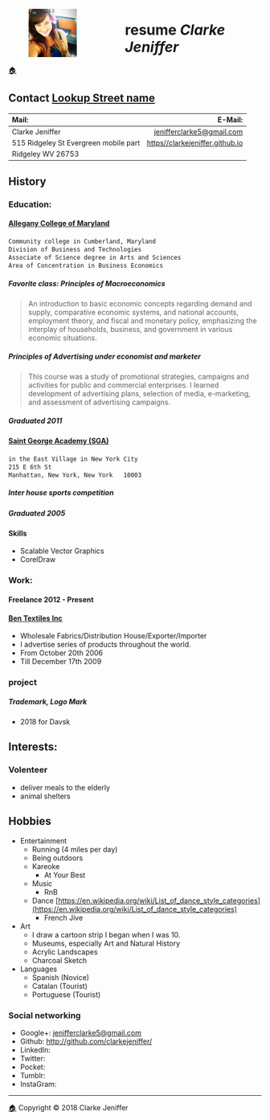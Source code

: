 <figure><img src="images/favicon/favicon-96x96.png" style="display: inline; float: left; margin-right:96px"></figure>

# resume _Clarke Jeniffer_  
[🏠](Home.html) 
## Contact [Lookup Street name](https://geographic.org/streetview/usa/wv/mineral/ridgeley.html)

| Mail: | E-Mail: |             
|:-------------------------------------------|---------------------------------:|
| Clarke Jeniffer | jenifferclarke5@gmail.com |      
| 515 Ridgeley St Evergreen mobile part | [https//clarkejeniffer.github.io](https//clarkejeniffer.github.io) |
| Ridgeley  WV   26753 | |

## History

### Education: 

#### [Allegany College of Maryland](https://www.allegany.edu/)
    Community college in Cumberland, Maryland
    Division of Business and Technologies
    Associate of Science degree in Arts and Sciences
    Area of Concentration in Business Economics
    
##### Favorite class: *Principles of Macroeconomics*
> An introduction to basic economic concepts regarding demand and supply, comparative economic
systems, and national accounts, employment theory, and fiscal and monetary policy, emphasizing
the interplay of households, business, and government in various economic situations.
##### *Principles of Advertising* under economist and marketer
> This course was a study of promotional strategies, campaigns and activities for public and
  commercial enterprises. I learned development of advertising plans, selection of media, e-marketing,
  and assessment of advertising campaigns.
##### Graduated 2011

#### [Saint George Academy (SGA)](https://saintgeorgeacademy.net/)
    in the East Village in New York City
    215 E 6th St
    Manhattan, New York, New York   10003 

##### Inter house sports competition
##### Graduated 2005

#### Skills
* Scalable Vector Graphics
* CorelDraw

### Work:

#### Freelance 2012 - Present

#### [Ben Textiles Inc](http://bentextiles.com/about/)
* Wholesale Fabrics/Distribution House/Exporter/Importer
* I advertise series of products throughout the world.
* From October 20th 2006
* Till December 17th 2009

### project

##### Trademark, Logo Mark
* 2018 for Davsk 

## Interests:
### Volenteer
* deliver meals to the elderly
* animal shelters

## Hobbies
* Entertainment
  * Running (4 miles per day)
  * Being outdoors
  * Kareoke
    * At Your Best
  * Music
    * RnB
  * Dance [https://en.wikipedia.org/wiki/List_of_dance_style_categories](https://en.wikipedia.org/wiki/List_of_dance_style_categories)
    * French Jive
* Art
  * I draw a cartoon strip I began when I was 10.
  * Museums, especially Art and Natural History
  * Acrylic Landscapes
  * Charcoal Sketch
* Languages
  * Spanish (Novice)
  * Catalan (Tourist)
  * Portuguese (Tourist)

### Social networking
* Google+: jenifferclarke5@gmail.com
* Github:  http://github.com/clarkejeniffer/
* LinkedIn:
* Twitter:
* Pocket:
* Tumblr:
* InstaGram:

* * *
[🏠](Home.html) Copyright © 2018 Clarke Jeniffer

<script type='application/ld+json'>
{
	"@context": "http://schema.org/",
	"@type": "School",
	"alumni": {
		"@type": "Person",
		"honorificSuffix": "AS",
		"name": "Clarke Jeniffer"
	},
	"address": {
		"@type": "PostalAddress",
		"addressLocality": "Manhattan",
		"addressRegion": "New York",
		"postalCode": "10003",
		"streetAddress": "215 E 6th St"
	},
	"addressLocality": "New York",
	"areaServed": "in the East Village in New York City",
	"alternateName": "SGA",
	"mainEntityOfPage": "https://saintgeorgeacademy.net/",
	"name": "Saint George Academy"
}
</script>

